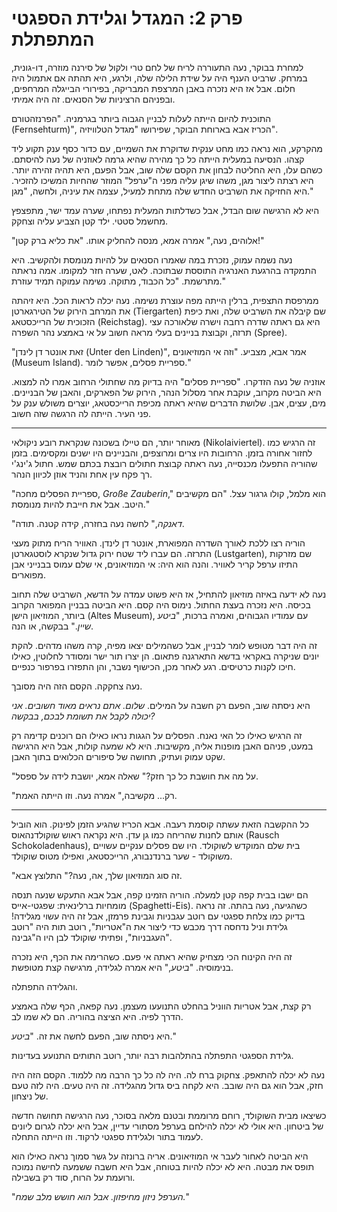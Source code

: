 
# פרק 2: המגדל וגלידת הספגטי המתפתלת

למחרת בבוקר, נעה התעוררה לריח של לחם טרי ולקול של סירנה מוזרה, דו-גונית, במרחק. שרביט הענף היה על שידת הלילה שלה, ולרגע, היא תהתה אם אתמול היה חלום. אבל אז היא נזכרה באבן המרצפת המבריקה, בפירורי הבייגלה המרחפים, ובפניהם הרציניות של הסנאים. זה היה אמיתי.

התוכנית להיום הייתה לעלות לבניין הגבוה ביותר בגרמניה. "הפרנזהטורם (Fernsehturm)", הכריז אבא בארוחת הבוקר, שפירושו "מגדל הטלוויזיה".

מהקרקע, הוא נראה כמו מחט ענקית שדוקרת את השמיים, עם כדור כסף ענק תקוע ליד קצהו. הנסיעה במעלית הייתה כל כך מהירה שהיא גרמה לאוזניה של נעה להיסתם. כשהם עלו, היא החליטה לבחון את הקסם שלה שוב, אבל הפעם, היא תהיה זהירה יותר. היא רצתה ליצור מגן, משהו שיגן עליה מפני ה"ערפל" המוזר שהחיות המשיכו להזכיר. היא החזיקה את השרביט החדש שלה מתחת למעיל, עצמה את עיניה, ולחשה, "מגן."

היא לא הרגישה שום הבדל, אבל כשדלתות המעלית נפתחו, שערה עמד ישר, מתפצפץ מחשמל סטטי. ילד קטן הצביע עליה וצחקק.

"אלוהים, נעה," אמרה אמא, מנסה להחליק אותו. "את כליא ברק קטן!"

נעה נשמה עמוק, נזכרת במה שאמרו הסנאים על להיות מנומסת ולהקשיב. היא התמקדה בהרגעת האנרגיה התוססת שבתוכה. לאט, שערה חזר למקומו. אמה נראתה מתרשמת. "כל הכבוד, מתוקה. נשימה עמוקה תמיד עוזרת."

ממרפסת התצפית, ברלין הייתה מפה עוצרת נשימה. נעה יכלה לראות הכל. היא זיהתה את המרחב הירוק של הטירגארטן (Tiergarten) שם קיבלה את השרביט שלה, ואת כיפת הזכוכית של הרייכסטאג (Reichstag). היא גם ראתה שדרה רחבה וישרה שלאורכה עצי תרזה, וקבוצת בניינים בעלי מראה חשוב על אי באמצע נהר השפרה (Spree).

"זאת אונטר דן לינדן (Unter den Linden)", אמר אבא, מצביע. "וזה אי המוזיאונים (Museum Island). ספריית פסלים, אפשר לומר."

אוזניה של נעה הזדקרו. "ספריית פסלים" היה בדיוק מה שחתולי הרחוב אמרו לה למצוא. היא הביטה מקרוב, עוקבת אחר מסלול הנהר, הירוק של הפארקים, והאבן של הבניינים. מים, עצים, אבן. שלושת הדברים שהיא ראתה מכיפת הרייכסטאג, יוצרים משולש ענק על פני העיר. הייתה לה הרגשה שזה חשוב.

***

מאוחר יותר, הם טיילו בשכונה שנקראת רובע ניקולאי (Nikolaiviertel). זה הרגיש כמו לחזור אחורה בזמן. הרחובות היו צרים ומרוצפים, והבניינים היו ישנים ומקסימים. בזמן שהוריה התפעלו מכנסייה, נעה ראתה קבוצת חתולים רובצת בכתם שמש. חתול ג'ינג'י רך פקח עין אחת והניד אוזן לכיוון הנהר.

"ספריית הפסלים מחכה, *Große Zauberin*," הוא מלמל, קולו גרגור עצל. "הם מקשיבים היטב. אבל את חייבת להיות מנומסת."

"*דאנקה*," לחשה נעה בחזרה, קידה קטנה. תודה.

הוריה רצו ללכת לאורך השדרה המפוארת, אונטר דן לינדן. האוויר הריח מתוק מעצי התרזה. הם עברו ליד שטח ירוק גדול שנקרא לוסטגארטן (Lustgarten), שם מזרקות התיזו ערפל קריר לאוויר. והנה הוא היה: אי המוזיאונים, אי שלם עמוס בבנייני אבן מפוארים.

נעה לא ידעה באיזה מוזיאון להתחיל, אז היא פשוט עמדה על הדשא, השרביט שלה תחוב בכיסה. היא נזכרה בעצת החתול. נימוס היה קסם. היא הביטה בבניין המפואר הקרוב ביותר, המוזיאון הישן (Altes Museum), עם עמודיו הגבוהים, ואמרה ברכות, "*ביטע שיין*." בבקשה, או הנה.

זה היה דבר מטופש לומר לבניין, אבל כשהמילים יצאו מפיה, קרה משהו מדהים. להקת יונים שניקרה באקראי בדשא התארגנה פתאום. הן יצרו תור ישר ומסודר לחלוטין, כאילו חיכו לקנות כרטיסים. רגע לאחר מכן, הכישוף נשבר, והן התפזרו בפרפור כנפיים.

נעה צחקקה. הקסם הזה היה מסובך.

היא ניסתה שוב, הפעם רק חשבה על המילים. *שלום. אתם נראים מאוד חשובים. אני יכולה לקבל את תשומת לבכם, בבקשה?*

זה הרגיש כאילו כל האי נאנח. הפסלים על הגגות נראו כאילו הם רוכנים קדימה רק במעט, פניהם האבן מופנות אליה, מקשיבות. היא לא שמעה קולות, אבל היא הרגישה שקט עמוק ועתיק, תחושה של סיפורים הכלואים בתוך האבן.

"על מה את חושבת כל כך חזק?" שאלה אמא, יושבת לידה על ספסל.

"רק... מקשיבה," אמרה נעה. וזו הייתה האמת.

***

כל ההקשבה הזאת עשתה קוסמת רעבה. אבא הכריז שהגיע הזמן לפינוק. הוא הוביל אותם לחנות שהריחה כמו גן עדן. היא נקראה ראוש שוקולדנהאוס (Rausch Schokoladenhaus), בית שלם המוקדש לשוקולד. היו שם פסלים ענקיים עשויים משוקולד - שער ברנדנבורג, הרייכסטאג, ואפילו מטוס שוקולד.

"זה סוג המוזיאון שלך, אה, נעה?" התלוצץ אבא.

הם ישבו בבית קפה קטן למעלה. הוריה הזמינו קפה, אבל אבא התעקש שנעה תנסה מומחיות ברלינאית: שפגטי-אייס (Spaghetti-Eis). כשהגיעה, נעה בהתה. זה נראה בדיוק כמו צלחת ספגטי עם רוטב עגבניות וגבינת פרמזן, אבל זה היה עשוי מגלידה! גלידת וניל נדחסה דרך מכבש כדי ליצור את ה"אטריות", רוטב תות היה "רוטב העגבניות", ופתיתי שוקולד לבן היו ה"גבינה".

זה היה הקינוח הכי מצחיק שהיא ראתה אי פעם. כשהרימה את הכף, היא נזכרה בנימוסיה. "*ביטע*," היא אמרה לגלידה, מרגישה קצת מטופשת.

והגלידה התפתלה.

רק קצת, אבל אטריות הווניל בהחלט התנועעו מעצמן. נעה קפאה, הכף שלה באמצע הדרך לפיה. היא הציצה בהוריה. הם לא שמו לב.

היא ניסתה שוב, הפעם לחשה את זה. "*ביטע*."

גלידת הספגטי התפתלה בהתלהבות רבה יותר, רוטב התותים התנועע בעדינות.

נעה לא יכלה להתאפק. צחקוק ברח לה. היה לה כל כך הרבה מה ללמוד. הקסם הזה היה חזק, אבל הוא גם היה שובב. היא לקחה ביס גדול מהגלידה. זה היה טעים. היה לזה טעם של ניצחון.

כשיצאו מבית השוקולד, רוחם מרוממת ובטנם מלאה בסוכר, נעה הרגישה תחושה חדשה של ביטחון. היא אולי לא יכלה להילחם בערפל מסתורי עדיין, אבל היא יכלה לגרום ליונים לעמוד בתור ולגלידת ספגטי לרקוד. וזו הייתה התחלה.

היא הביטה לאחור לעבר אי המוזיאונים. אריה ברונזה על גשר סמוך נראה כאילו הוא תופס את מבטה. היא לא יכלה להיות בטוחה, אבל היא חשבה ששמעה לחישה נמוכה ורועמת על הרוח, סוד רק בשבילה.

"*הערפל ניזון מחיפזון. אבל הוא חושש מלב שמח.*"

